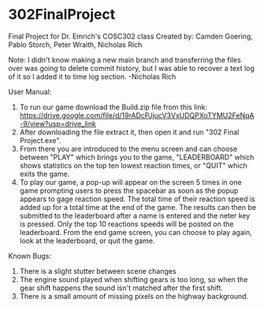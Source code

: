 # 302FinalProject
Final Project for Dr. Emrich's COSC302 class
Created by: Camden Goering, Pablo Storch, Peter Wraith, Nicholas Rich

Note: I didn't know making a new main branch and transferring the files over was going to delete commit history, but I was able to recover a text log of it so I added it to time log section. -Nicholas Rich


User Manual:

  1. To run our game download the Build.zip file from this link: https://drive.google.com/file/d/19rADcPJjucV3VxUDQPXoTYMU2FeNqA-9/view?usp=drive_link
  2. After downloading the file extract it, then open it and run "302 Final Project.exe".
  3. From there you are introduced to the menu screen and can choose between "PLAY" which brings you to the game, "LEADERBOARD" which shows statistics on the top ten lowest reaction times, or "QUIT" which exits the game.
  4. To play our game, a pop-up will appear on the screen 5 times in one game prompting users to press the spacebar as soon as the popup appears to gage reaction speed. The total time of their reaction speed is added up for a total time at the end of the game. The results can then be submitted to the leaderboard after a name is entered and the neter key is pressed. Only the top 10 reactions speeds will be posted on the leaderboard. From the end game screen, you can choose to play again, look at the leaderboard, or quit the game.


Known Bugs:

1. There is a slight stutter between scene changes
2. The engine sound played when shifting gears is too long, so when the gear shift happens the sound isn't matched after the first shift.
3. There is a small amount of missing pixels on the highway background.
